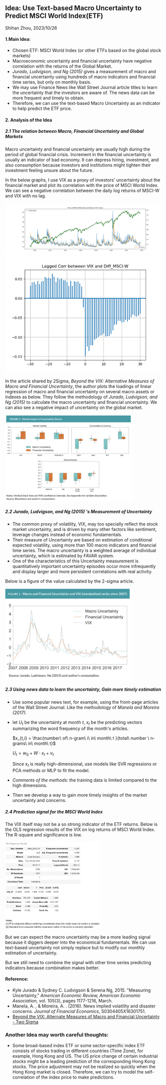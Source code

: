 ## Idea: Use Text-based Macro Uncertainty to Predict MSCI World Index(ETF)

Shihan Zhou, 2023/10/26

#### 1.Main Idea: 

* Chosen ETF:  MSCI World Index (or other ETFs based on the global stock markets)
* Macroeconomic uncertainty and financial uncertainty have negative correlation with the returns of the Global Market.
* *Jurado, Ludvigson, and Ng (2015)* gives a measurement of macro and financial uncertainty using hundreds of macro indicators and financial time series, but only on monthly basis. 
* We may use Finance News like Wall Street Journal article titles to learn the uncertainty that the investors are aware of. The news data can be more frequent and timely to obtain. 
* Therefore, we can use the text-based Macro Uncertainty as an indicator to help predict the ETF price.

#### 2. Analysis of the Idea

##### 2.1 The relation between Macro, Financial Uncertainty and Global Markets

Macro uncertainty and financial uncertainty are usually high during the period of global financial crisis. Increment in the financial uncertainty is usually an indicator of bad economy. It can depress hiring, investment, and also consumption because investors and institutions might tighten their investment feeling unsure about the future.

In the below graphs, I use VIX as a proxy of investors' uncertainty about the financial market and plot its correlation with the price of MSCI World Index. We can see a negative correlation between the daily log returns of MSCI-W and VIX with no lag. 

<img src=".\code_pj3\VIX_MSCI.png" alt="VIX_MSCI" style="zoom:80%;" />

<img src=".\code_pj3\VIX_MSCI_xcorr.png" alt="VIX_MSCI_xcorr" style="zoom: 80%;" />

In the article shared by 2Sigma,  *Beyond the VIX: Alternative Measures of Macro and Financial Uncertainty*, the author plots the loadings of linear regression of macro and financial uncertainty on several macro assets or indexes as below. They follow the methodology of *Jurado, Ludvigson, and Ng (2015)* to calculate the macro uncertainty and financial uncertainty. We can also see a negative impact of uncertainty on the global market.

<img src=".\code_pj3\2sigma.png" alt="2sigma" style="zoom: 40%;" />

##### 2.2  *Jurado, Ludvigson, and Ng (2015)* 's Measurement of Uncertainty

* The common proxy of volatility, VIX, may too specially reflect the stock market uncertainty, and is driven by many other factors like sentiment, leverage changes instead of economic fundamentals.
* Their measure of Uncertainty are based on estimation of conditional expected volatility, using more than 100 macro indicators and financial time series. The macro uncertainty is a weighted average of individual uncertainty, which is estimated by FAVAR system. 
* One of the characteristics of this Uncertainty measurement is quantitatively important uncertainty episodes occur more infrequently and display larger and more persistent correlations with real activity.

Below is a figure of the value calculated by the 2-sigma article.

<img src=".\code_pj3\2sigma Uncertainty.png" alt="2sigma Uncertainty" style="zoom: 40%;" />

##### 2.3 Using news data to learn the uncertainty, Gain more timely estimation

* Use some popular news text, for example, using the front-page articles of the Wall Street Journal. Like the methodology of *Manela and Moreira (2017)*.

* let $U_t$ be the uncertainty at month $t$,  $x_{t}$ be the predicting vectors summarizing the word frequency of the month's articles.

  $x_{t,i} = \frac{number\ of\ n-gram\ i\ in\ month\ t }{total\ number \ n-grams\ in\ month\ t}$

  $U_t = w_0 + W \cdot x_t + v_t$

  Since $x_t$ is really high-dimensional,  use models like SVR regressions or PCA methods or MLP to fit the model.

* *Comments of the methods:* the training data is limited compared to the high dimensions.

*  Then we develop a way to gain more timely insights of the market uncertainty and concerns. 

##### 2.4 Prediction signal for the MSCI World Index

The VIX itself may not be a so strong indicator of the ETF returns. Below is the OLS regression results of the VIX on log returns of MSCI World Index. The R-square and significance is low.  

<img src=".\code_pj3\regression.png" alt="regression" style="zoom:30%;" />

But we can expect the macro uncertainty may be a more leading signal because it diggers deeper into the  economical fundamentals. We can use text-based uncertainty not simply replace but to modify our monthly estimation of uncertainty.

But we still need to combine the signal with other time series predicting indicators because combination makes better.



#### Reference:

* Kyle Jurado & Sydney C. Ludvigson & Serena Ng, 2015. "Measuring Uncertainty," *American Economic Review, American Economic Association*, vol. 105(3), pages 1177-1216, March.
* Manela, A. , & Moreira, A. . (2016). News implied volatility and disaster concerns. *Journal of Financial Economics*, S0304405X16301751.
* [Beyond the VIX: Alternate Measures of Macro and Financial Uncertainty - Two Sigma](https://www.twosigma.com/articles/beyond-the-vix-alternate-measures-of-macro-and-financial-uncertainty/)





### **Another Idea may worth careful thoughts:** 

* Some broad-based index ETF or some sector-specific index ETF consists of stocks trading in different countries (Time Zone), for example, Hong Kong and US. The US price change of certain industrial stocks might be a leading prediction of the corresponding Hong Kong stocks. The price adjustment may not be realized so quickly when the Hong Kong market is closed. Therefore, we can try to model the self-correlation of the index price to make predictions.

  